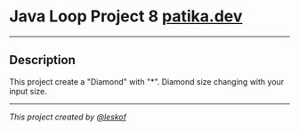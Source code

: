 # Java Loop Project 8 [patika.dev](https://app.patika.dev/courses/java101/pratik-yildiz-ucgen)
___
## Description 

This project create a "Diamond" with "*". Diamond size changing with your input size.

___
_This project created by [@leskof](https://github.com/leskof)_